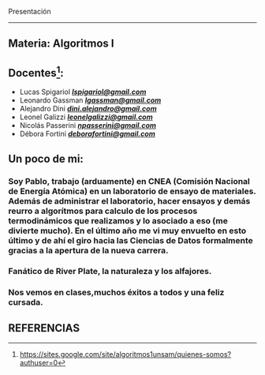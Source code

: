  Presentación
___
## Materia: Algoritmos I

## Docentes[^1]:

- Lucas Spigariol  ***lspigariol@gmail.com***
- Leonardo Gassman ***lgassman@gmail.com***
- Alejandro Dini ***dini.alejandro@gmail.com***
- Leonel Galizzi ***leonelgalizzi@gmail.com***
- Nicolás Passerini ***npasserini@gmail.com***
- Débora Fortini ***deborafortini@gmail.com***

## Un poco de mi:
### Soy Pablo, trabajo (arduamente) en CNEA (Comisión Nacional de Energía Atómica) en un laboratorio de ensayo de materiales. Además de administrar el laboratorio, hacer ensayos y demás reurro a algorítmos para calculo de los procesos termodinámicos que realizamos y lo asociado a eso (me divierte mucho). En el último año me vi muy envuelto en esto último y de ahí el giro hacia las Ciencias de Datos formalmente gracias a la apertura de la nueva carrera.
### Fanático de River Plate, la naturaleza y los alfajores.
### Nos vemos en clases,**muchos éxitos** a todos y una **feliz** cursada.

## **REFERENCIAS**
[^1]: https://sites.google.com/site/algoritmos1unsam/quienes-somos?authuser=0
